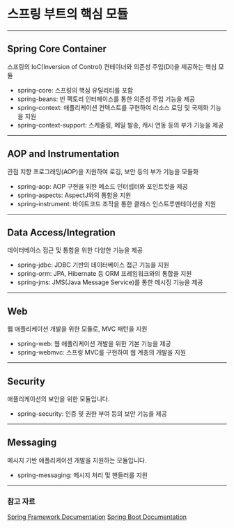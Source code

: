 # 스프링 부트의 핵심 모듈

---

## Spring Core Container

스프링의 IoC(Inversion of Control) 컨테이너와 의존성 주입(DI)을 제공하는 핵심 모듈 
* spring-core: 스프링의 핵심 유틸리티를 포함
* spring-beans: 빈 팩토리 인터페이스를 통한 의존성 주입 기능을 제공
* spring-context: 애플리케이션 컨텍스트를 구현하여 리소스 로딩 및 국제화 기능을 지원 
* spring-context-support: 스케줄링, 메일 발송, 캐시 연동 등의 부가 기능을 제공

---

## AOP and Instrumentation

관점 지향 프로그래밍(AOP)을 지원하여 로깅, 보안 등의 부가 기능을 모듈화
* spring-aop: AOP 구현을 위한 메소드 인터셉터와 포인트컷을 제공 
* spring-aspects: AspectJ와의 통합을 지원
* spring-instrument: 바이트코드 조작을 통한 클래스 인스트루멘테이션을 지원

---

## Data Access/Integration

데이터베이스 접근 및 통합을 위한 다양한 기능을 제공
* spring-jdbc: JDBC 기반의 데이터베이스 접근 기능을 지원
* spring-orm: JPA, Hibernate 등 ORM 프레임워크와의 통합을 지원
* spring-jms: JMS(Java Message Service)를 통한 메시징 기능을 제공

---

## Web

웹 애플리케이션 개발을 위한 모듈로, MVC 패턴을 지원
* spring-web: 웹 애플리케이션 개발을 위한 기본 기능을 제공
* spring-webmvc: 스프링 MVC를 구현하여 웹 계층의 개발을 지원

---

## Security

애플리케이션의 보안을 위한 모듈입니다.
* spring-security: 인증 및 권한 부여 등의 보안 기능을 제공

---

## Messaging

메시지 기반 애플리케이션 개발을 지원하는 모듈입니다.
* spring-messaging: 메시지 처리 및 핸들러를 지원

---

### 참고 자료

[Spring Framework Documentation](https://docs.spring.io/spring-framework/reference/)
[Spring Boot Documentation](https://docs.spring.io/spring-boot/)